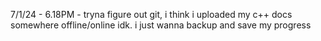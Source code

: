 7/1/24 - 6.18PM - tryna figure out git, i think i uploaded my c++ docs somewhere offline/online idk. i just wanna backup and save my progress
